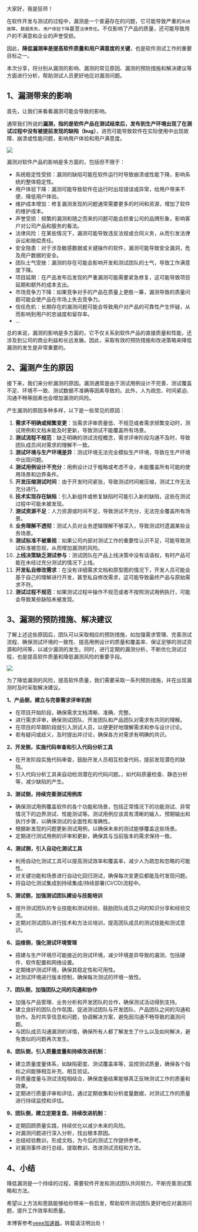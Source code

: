 
大家好，我是狂师！


在软件开发与测试的过程中，漏测是一个普遍存在的问题，它可能导致严重的`系统故障`、`数据丢失`、`用户体验下降`甚至`法律责任`。不仅影响了产品的质量，还可能导致用户的不满意和企业的声誉受损。


因此，**降低漏测率是提高软件质量和用户满意度的关键**，也是软件测试工作的重要目标之一。


本次分享，将分别从漏测的影响、漏测的常见原因、漏测的预防措施和解决建议等方面进行分析，帮助测试人员更好地应对漏测问题。


## 1、漏测带来的影响


首先，让我们来看看漏测可能会导致的影响。


通常我们所说的**漏测，指的是软件产品在测试结束后，发布到生产环境出现了在测试过程中没有被提前发现的缺陷（bug）**，进而可能导致软件在实际使用中出现故障、崩溃或性能问题，影响用户体验和用户满意度。


![](https://files.mdnice.com/user/3808/5bbd48ae-c145-4298-98e6-bba87e7ab555.png)


漏测对软件产品的影响是多方面的，包括但不限于：


* 系统稳定性受损：漏测的缺陷可能在软件运行时导致崩溃或性能下降，影响系统的整体稳定性。
* 用户体验下降：漏测可能导致软件在运行时出现错误或异常，给用户带来不便，降低用户体验。
* 维护成本增加：修复漏测发现的问题通常需要更多的时间和资源，增加了软件的维护成本。
* 声誉受损：频繁的漏测和随之而来的问题可能会损害公司的品牌形象，影响客户对公司产品和服务的看法。
* 法律风险：在某些情况下，漏测可能导致违反法规或合同义务，从而引发法律诉讼和赔偿责任。
* 安全隐患：对于涉及敏感数据或关键操作的软件，漏测可能导致安全漏洞，危及用户数据的安全。
* 团队士气受挫：漏测的存在可能会影响开发和测试团队的士气，导致工作满意度下降。
* 项目延期：在产品发布后发现的严重漏测可能需要紧急修复，这可能导致项目延期和额外的成本支出。
* 市场竞争力下降：如果竞争对手的产品在质量上更胜一筹，漏测导致的质量问题可能会使产品在市场上失去竞争力。
* 信任危机：长期存在的漏测问题可能会导致用户对产品的可靠性产生怀疑，从而影响到用户的忠诚度和留存率。
* ...


总的来说，漏测的影响是多方面的，它不仅关系到软件产品的直接质量和性能，还涉及到公司的商业利益和长远发展。因此，采取有效的预防措施和改进策略来降低漏测的发生是非常重要的。


## 2、漏测产生的原因


接下来，我们来分析漏测的原因。漏测通常是由于测试用例设计不完善、测试覆盖不足、环境不一致、测试数据不准确等因素导致的。此外，人为疏忽、时间紧迫、沟通不畅等因素也会增加漏测的风险。


产生漏测的原因多种多样，以下是一些常见的原因：


1. **需求不明确或频繁变更**：当需求评审质量低、不规范或者需求频繁变动时，测试用例和文档未能及时更新，导致测试不能覆盖所有场景。
2. **测试流程不规范**：缺乏明确的测试流程概念，需求评审阶段沟通不及时，导致团队成员间对需求的理解不一致。
3. **测试环境与生产环境差异**：测试环境无法完全模拟生产环境，导致在生产环境中出现问题。
4. **测试用例设计不充分**：用例设计过于粗略或考虑不全，未能覆盖所有可能的使用场景和边界条件。
5. **开发压缩测试时间**：由于开发时间紧张，导致测试时间被压缩，测试工作无法充分进行。
6. **技术实现存在缺陷**：引入新组件或修复缺陷时可能引入新的缺陷，这些在测试过程中可能未被发现。
7. **测试资源不足**：人力资源或时间不足，导致测试不充分，无法完全覆盖所有场景。
8. **业务理解不透彻**：测试人员对业务逻辑理解不够深入，导致测试时遗漏某些业务场景。
9. **测试标准不被重视**：如果公司内部对测试工作的重要性认识不足，可能导致测试标准被忽视，从而增加漏测的风险。
10. **上线决策缺乏测试参与**：测试团队在产品上线决策中没有话语权，有时产品可能在未经过充分测试的情况下上线。
11. **开发私自修改需求**：在没有详细需求文档和原型图的情况下，开发人员可能会基于自己的理解进行开发，甚至私自修改需求，这可能导致最终产品与原始需求不符。
12. **测试过程不规范**：如果测试过程中操作不规范或者不按照测试用例执行，可能会导致某些缺陷未被发现。


## 3、漏测的预防措施、解决建议


了解上述这些原因后，团队可以采取相应的预防措施，如加强需求管理、完善测试流程、确保测试环境的一致性、提高用例设计的质量和覆盖率、保证足够的测试资源和时间等，以减少漏测的发生。同时，进行定期的漏测分析，不断优化测试过程，也是提高软件质量和降低漏测风险的重要手段。


![](https://files.mdnice.com/user/3808/684c7ac3-bf64-45d3-ae29-158b5c654a47.png)


为了降低漏测的风险，提高软件质量，我们需要采取一系列预防措施，并在出现漏测时及时采取解决建议。


**1、产品侧，建立与完善需求评审机制**


* 在项目开始阶段，确保需求文档清晰、准确、完整。
* 进行需求评审，确保测试团队、开发团队和产品团队对需求有共同的理解。
* 在项目的早期阶段就引入测试人员，以便更好地理解需求和参与设计讨论。
* 若有疑问或歧义，及时提出并讨论，确保各方对需求有明确的共识。


**2、开发侧，实施代码审查和引入代码分析工具**


* 在开发阶段实施代码审查，鼓励开发人员相互检查代码，提前发现潜在的缺陷。
* 引入代码分析工具来自动检测潜在的代码问题。，如代码质量检查、静态分析等，减少缺陷的产生。


**3、测试侧，持续完善测试用例库**


* 确保测试用例覆盖软件的各个功能和场景，包括正常情况下的功能测试、异常情况下的边界测试、性能测试等。测试用例应该具有清晰的输入、预期输出和执行步骤，以确保测试的全面性和准确性。
* 根据新发现的问题更新测试用例，以确保未来的测试能够覆盖这些场景。
* 定期进行测试用例的评审和更新，确保其与当前版本的需求保持一致。


**4、测试侧，引入自动化测试工具**


* 利用自动化测试工具可以提高测试效率和覆盖率，减少人为疏忽和忽略的可能性。
* 对关键功能和场景进行自动化回归测试，确保每次变更后都能及时发现问题。
* 将自动化测试集成到持续集成/持续部署(CI/CD)流程中。


**5、测试侧，加强测试团队建设与技能培训**


* 提升测试团队的专业技能和测试经验，鼓励团队成员之间的知识分享和经验交流。
* 定期对测试团队进行技术和方法论培训，提高团队成员的测试技能和测试意识。


**6、运维侧，强化测试环境管理**


* 搭建与生产环境尽可能接近的测试环境，减少环境差异导致的漏测，包括硬件、软件配置和网络设置。
* 定期维护测试环境，确保其稳定性和可用性。
* 对测试环境进行版本控制，确保每次测试的环境一致性。


**7、团队侧，加强团队之间的沟通和协作**


* 加强与产品管理、业务分析和开发团队的合作，确保测试活动得到支持。
* 建立良好的团队合作氛围，促进测试团队与开发团队、产品团队之间的沟通和协作。及时共享信息和问题，协调解决方案，避免因沟通不畅导致的漏测问题。
* 与团队成员沟通漏测的详情，确保所有人都了解发生了什么以及如何解决，避免类似的问题再次发生。


**8、团队侧，引入质量度量和持续改进机制：**


* 建立质量度量体系，如缺陷密度、测试覆盖率等，监控测试质量，确保各个指标之间能够相互补充、相互验证。
* 将质量度量与测试流程相结合，确保度量结果能够真正反映测试工作的质量和效果。
* 定期进行质量评审和评估，通过定期收集和分析度量数据，对测试工作的质量进行持续监控和评估。


**9、团队侧，建立定期复盘、持续改进机制：**


* 定期回顾质量实践，持续优化以减少未来的风险。
* 对漏测问题进行深入分析，找出根本原因。
* 总结经验教训，形成文档，为今后的测试工作提供参考。
* 对漏测事件进行总结，提取教训，改进测试流程和方法。


## 4、小结


降低漏测是一个持续的过程，需要软件开发和测试团队共同努力，不断完善测试策略和方法。


希望以上方法和思路能够给你带来一些启发，帮助软件测试团队更好地应对漏测问题，提升工作效率和质量。


 本博客参考[veee加速器](https://liuyunzhuge.com)。转载请注明出处！

